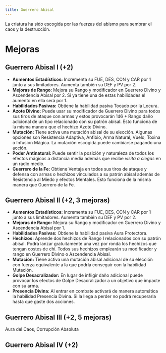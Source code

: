 ```yaml
---
title: Guerrero Abisal
---
```


La criatura ha sido escogida por las fuerzas del abismo para sembrar el caos y la destrucción. 

# Mejoras

## Guerrero Abisal I (+2)

- **Aumentos Estadísticos:** Incrementa su FUE, DES, CON y CAR por 1 junto a sus limitadores. Aumenta también su DEF y PV por 2.
- **Mejoras de Rango:** Mejora su Rango y modificador en Guerrero Divino y Ascendencia Abisal por 2. Si ya tiene una de estas habilidades el aumento en ella será por 1. 
- **Habilidades Pasivas:** Obtiene la habilidad pasiva Tocado por la Locura.
- **Azote Divino:** Puede usar su modificador de Guerrero Divino para todos sus tiros de ataque con armas y estos provocarán 1d6 + Rango daño adicional de un tipo relacionado con su patrón abisal. Esto funciona de la misma manera que el hechizo Azote Divino.
- **Mutación:** Tiene activa una mutación abisal de su elección. Algunas opciones son Resistencia Adaptiva, Anfibio, Arma Natural, Vuelo, Toxina o Infusión Mágica. La mutación escogida puede cambiarse pagando una acción.
- **Poder Antinatural:** Puede sentir la posición y naturaleza de todos los efectos mágicos a distancia media además que recibe *visita a ciegas* en un radio medio.
- **Guerrero de la Fe:** Obtiene Ventaja en todos sus tiros de ataque y defensa con armas o hechizos vinculados a su patrón abisal además de Resistencia al Miedo y efectos Mentales. Esto funciona de la misma manera que Guerrero de la Fe.

## Guerrero Abisal II (+2, 3 mejoras)

- **Aumentos Estadísticos:** Incrementa su FUE, DES, CON y CAR por 1 junto a sus limitadores. Aumenta también su DEF y PV por 2.
- **Mejoras de Rango:** Mejora su Rango y modificador en Guerrero Divino y Ascendencia Abisal por 1.
- **Habilidades Pasivas:** Obtiene la habilidad pasiva Aura Protectora.
- **Hechizos:** Aprende dos hechizos de Rango I relacionados con su patrón abisal. Podrá lanzar gratuitamente una vez por ronda los hechizos que tengan costes de chi. Todos sus hechizos emplearán su modificador y rango en Guerrero Divino o Ascendencia Abisal.
- **Mutación:** Tiene activa una mutación abisal adicional de su elección con fuerza equivalente a la que podría conseguir con la habilidad Mutación.
- **Golpe Desacralizador:** En lugar de infligir daño adicional puede provocar los efectos de Golpe Desacralizador a un objetivo que impacte con su arma.
- **Presencia Divina:** Al entrar en combate activará de manera automática la habilidad Presencia Divina. Si la llega a perder no podrá recuperarla hasta que gaste dos acciones.

## Guerrero Abisal III (+2, 5 mejoras)

Aura del Caos, Corrupción Absoluta

## Guerrero Abisal IV (+2)
